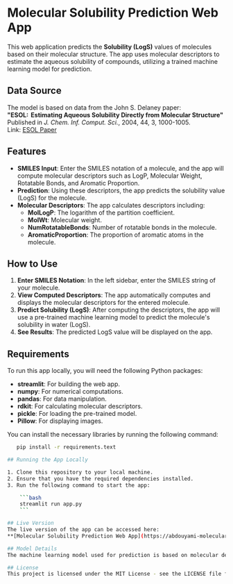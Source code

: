 # Molecular Solubility Prediction Web App

This web application predicts the **Solubility (LogS)** values of molecules based on their molecular structure. The app uses molecular descriptors to estimate the aqueous solubility of compounds, utilizing a trained machine learning model for prediction.

## Data Source
The model is based on data from the John S. Delaney paper:  
**"ESOL:  Estimating Aqueous Solubility Directly from Molecular Structure"**  
Published in *J. Chem. Inf. Comput. Sci.*, 2004, 44, 3, 1000-1005.  
Link: [ESOL Paper](https://pubs.acs.org/doi/10.1021/ci034243x)

## Features
- **SMILES Input**: Enter the SMILES notation of a molecule, and the app will compute molecular descriptors such as LogP, Molecular Weight, Rotatable Bonds, and Aromatic Proportion.
- **Prediction**: Using these descriptors, the app predicts the solubility value (LogS) for the molecule.
- **Molecular Descriptors**: The app calculates descriptors including:
  - **MolLogP**: The logarithm of the partition coefficient.
  - **MolWt**: Molecular weight.
  - **NumRotatableBonds**: Number of rotatable bonds in the molecule.
  - **AromaticProportion**: The proportion of aromatic atoms in the molecule.

## How to Use
1. **Enter SMILES Notation**: In the left sidebar, enter the SMILES string of your molecule.
2. **View Computed Descriptors**: The app automatically computes and displays the molecular descriptors for the entered molecule.
3. **Predict Solubility (LogS)**: After computing the descriptors, the app will use a pre-trained machine learning model to predict the molecule's solubility in water (LogS).
4. **See Results**: The predicted LogS value will be displayed on the app.

## Requirements
To run this app locally, you will need the following Python packages:
- **streamlit**: For building the web app.
- **numpy**: For numerical computations.
- **pandas**: For data manipulation.
- **rdkit**: For calculating molecular descriptors.
- **pickle**: For loading the pre-trained model.
- **Pillow**: For displaying images.

You can install the necessary libraries by running the following command:
```bash
   pip install -r requirements.text

## Running the App Locally

1. Clone this repository to your local machine.
2. Ensure that you have the required dependencies installed.
3. Run the following command to start the app:

    ```bash
    streamlit run app.py
    ```

## Live Version
The live version of the app can be accessed here:  
**[Molecular Solubility Prediction Web App](https://abdouyami-molecular-solubility-prediction-solubility-app-fm8idf.streamlit.app/)**

## Model Details
The machine learning model used for prediction is based on molecular descriptors and was trained using the ESOL dataset. The model is saved using pickle and is loaded within the app to make predictions.

## License
This project is licensed under the MIT License - see the LICENSE file for details.
